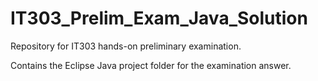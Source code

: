 # IT303_Prelim_Exam_Java_Solution
Repository for IT303 hands-on preliminary examination.

Contains the Eclipse Java project folder for the examination answer.
